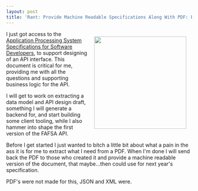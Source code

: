 ```yaml
---
layout: post
title: 'Rant: Provide Machine Readable Specifications Along With PDF: Please!!!'
---
```

<p><img style="padding: 15px;" src="https://s3.amazonaws.com/kinlane-productions/no-pdf.png" alt="" width="250" align="right" /></p>
<p>I just got access to the <a href="http://www.ifap.ed.gov/appprocspecsswd/1314AppProcSysSoftwareDevSpecsAugust2013Update.html">Application Processing System Specifications for Software Developers</a>, to support designing of an API interface.  This document is critical for me, providing me with all the questions and supporting business logic for the API.</p>
<p>I will get to work on extracting a data model and API design draft, something I will generate a backend for, and start building some client tooling, while I also hammer into shape the first version of the FAFSA API.</p>
<p>Before I get started I just wanted to bitch a little bit about what a pain in the ass it is for me to extract what I need from a PDF. When I'm done I will send back the PDF to those who created it and provide a machine readable version of the document, that maybe&hellip;then could use for next year's specification.</p>
<p>PDF's were not made for this, JSON and XML were.</p>